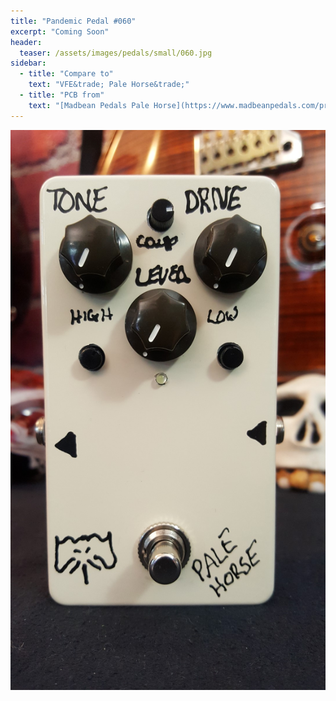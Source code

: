```yaml
---
title: "Pandemic Pedal #060"
excerpt: "Coming Soon"
header:
  teaser: /assets/images/pedals/small/060.jpg
sidebar:
  - title: "Compare to"
    text: "VFE&trade; Pale Horse&trade;"
  - title: "PCB from"
    text: "[Madbean Pedals Pale Horse](https://www.madbeanpedals.com/projects/index.html)"
---
```


![header](/assets/images/pedals/060.jpg)
